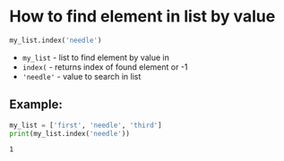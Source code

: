 # How to find element in list by value

```python
my_list.index('needle')
```

- `my_list` - list to find element by value in
- `index(` - returns index of found element or -1
- `'needle'` - value to search in list

## Example: 
```python
my_list = ['first', 'needle', 'third']
print(my_list.index('needle'))
```
```
1

```
